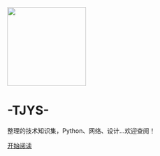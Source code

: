 <a href="https://qikaile.tk" target="_blank">
  <img width="180px" src="https://cdn.jsdelivr.net/gh/Qikaile/cdn/img/circle-cropped.png">
</a>

<h1> -TJYS- </h1>

整理的技术知识集，Python、网络、设计...欢迎查阅！

<!--<span id="busuanzi_container_site_pv">Site View : <span id="busuanzi_value_site_pv">-->

[开始阅读](README.md)

<!-- 背景图片 

![](https://cdn.jsdelivr.net/gh/Qikaile/cdn/img/162421-15591182610908.jpg)

-->

<!-- 背景色 

![color](#3399ff)

-->